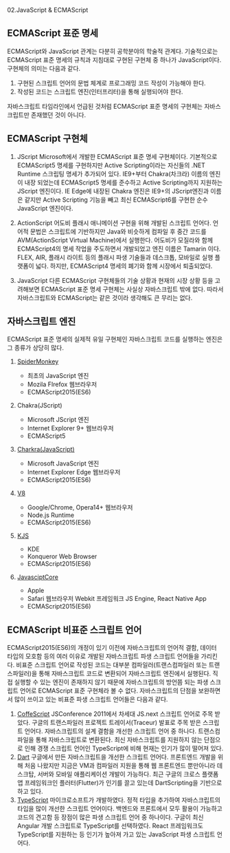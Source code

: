 02.JavaScript & ECMAScript

## ECMAScript 표준 명세

ECMAScript와 JavaScript 관계는 다분히 공학분야의 학술적 관계다. 기술적으로는 ECMAScript 표준 명세의 규칙과 지침대로 구현된 구현체 중 하나가 JavaScript이다. 구현체의 의미는 다음과 같다.

1.  구현된 스크립트 언어의 문법 체계로 프로그래밍 코드 작성이 가능해야 한다.
2.  작성된 코드는 스크립트 엔진(인터프리터)을 통해 실행되어야 한다.

자바스크립트 타임라인에서 언급된 것처럼 ECMAScript 표준 명세의 구현체는 자바스크립트만 존재했던 것이 아니다.

## ECMAScript 구현체

1.  JScript
    Microsoft에서 개발한 ECMAScript 표준 명세 구현체이다. 기본적으로 ECMAScript5 명세를 구현하지만 Active Scripting이라는 자신들의 .NET Runtime 스크립팅 명세가 추가되어 있다. IE9+부터 Chakra(차크라) 이름의 엔진이 내장 되었는데 ECMAScript5 명세를 준수하고 Active Scripting까지 지원하는 JScript 엔진이다. IE Edge에 내장된 Chakra 엔진은 IE9+의 JScript엔진과 이름은 같지만 Active Scripting 기능을 빼고 최신 ECMAScript6를 구현한 순수 JavaScript 엔진이다.
    
2.  ActionScript
    어도비 플래시 애니메이션 구현을 위해 개발된 스크립트 언어다. 언어적 문법은 스크립트에 기반하지만 Java와 비슷하게 컴파일 후 중간 코드를 AVM(ActionScript Virtual Machine)에서 실행한다. 어도비가 모질라와 함께 ECMAScript4의 명세 작업을 주도하면서 개발되었고 엔진 이름은 Tamarin 이다. FLEX, AIR, 플래시 라이트 등의 플래시 파생 기술들과 데스크톱, 모바일로 실행 플랫폼이 넓다. 하지만, ECMAScript4 명세의 폐기와 함께 시장에서 퇴출되었다.
    
3.  JavaScript
    다른 ECMAScript 구현체들의 기술 상황과 현재의 시장 상황 등을 고려해보면 ECMAScript 표준 명세 구현체는 사실상 자바스크립트 밖에 없다. 따라서 자바스크립트와 ECMAScript는 같은 것이라 생각해도 큰 무리는 없다.
    

## 자바스크립트 엔진

ECMAScript 표준 명세의 실제적 유일 구현체인 자바스크립트 코드를 실행하는 엔진은 그 종류가 상당히 많다.

1.  [SpiderMonkey](https://developer.mozilla.org/en-US/docs/Mozilla/Projects/SpiderMonkey)    
    - 최초의 JavaScript 엔진
    - Mozila FIrefox 웹브라우저
    - ECMAScript2015(ES6)
    
2.  Chakra(JScript)    
    - Microsoft JScript 엔진
    - Internet Explorer 9+ 웹브라우저
    - ECMAScript5

3.  [Charkra(JavaScript)](https://github.com/Microsoft/ChakraCore)    
    - Microsoft JavaScript 엔진
    - Internet Explorer Edge 웹브라우저
    - ECMAScript2015(ES6)

4.  [V8](https://v8.dev/)    
    - Google/Chrome, Opera14+ 웹브라우저
    - Node.js Runtime
    - ECMAScript2015(ES6)

5.  [KJS](https://api.kde.org/4.x-api/kdelibs-apidocs/kjs/html/index.html)    
    - KDE
    - Konqueror Web Browser
    - ECMAScript2015(ES6)

6.  [JavasciptCore](https://trac.webkit.org/wiki/JavaScriptCore)    
    - Apple
    - Safari 웹브라우저 Webkit 프레임워크 JS Engine, React Native App
    - ECMAScript2015(ES6)

## ECMAScript 비표준 스크립트 언어

ECMAScript2015(ES6)의 개정이 있기 이전에 자바스크립트의 언어적 결함, 데이터 타입의 모호함 등의 여러 이유로 개발된 자바스크립트 파생 스크립트 언어들을 가리킨다. 비표준 스크립트 언어로 작성된 코드는 대부분 컴파일러(트랜스컴파일러 또는 트랜스파일러)을 통해 자바스크립트 코드로 변환되어 자바스크립트 엔진에서 실행된다. 직접 실행할 수 있는 엔진이 존재하지 않기 때문에 자바스크립트의 방언쯤 되는 파생 스크립트 언어로 ECMAScript 표준 구현체라 볼 수 없다. 자바스크립트의 단점을 보완하면서 많이 쓰이고 있는 비표준 파생 스크립트 언어들은 다음과 같다.

1.  [CoffeScript](https://coffeescript.org/)
    JSConference 2011에서 차세대 JS.next 스크립트 언어로 주목 받았다. 구글의 트랜스파일러 프로젝트 트레이서(Traceur) 발표로 주목 받은 스크립트 언어다. 자바스크립트의 설계 결함을 개선한 스크립트 언어 중 하나다. 트랜스컴파일을 통해 자바스크립트로 변환된다. 최신 자바스크립트를 지원하지 않는 단점으로 인해 경쟁 스크립트 언어인 TypeScript에 비해 현재는 인기가 많이 떨어져 있다.
2.  [Dart](https://dart.dev/)
    구글에서 만든 자바스크립트을 개선한 스크립트 언어다. 프론트엔드 개발을 위해 처음 나왔지만 지금은 VM과 컴파일러 지원을 통해 웹 프론트엔드 뿐만아니라 데스크탑, 서버와 모바일 애플리케이션 개발이 가능하다. 최근 구글의 크로스 플랫폼 앱 프레임워크인 플러터(Flutter)가 인기를 끌고 있는데 DartScripting을 기반으로 하고 있다.
3.  [TypeScript](https://www.typescriptlang.org/)
    마이크로소프트가 개발하였다. 정적 타입을 추가하여 자바스크립트의 타입을 많이 개선한 스크립트 언어이다. 백엔드와 프론트에서 모두 활용이 가능하고 코드의 견고함 등 장점이 많은 파생 스크립트 언어 중 하나이다. 구글이 최신 Angular 개발 스크립트로 TypeScript를 선택하였다. React 프레임워크도 TypeScript를 지원하는 등 인기가 높아져 가고 있는 JavaScript 파생 스크립트 언어다.